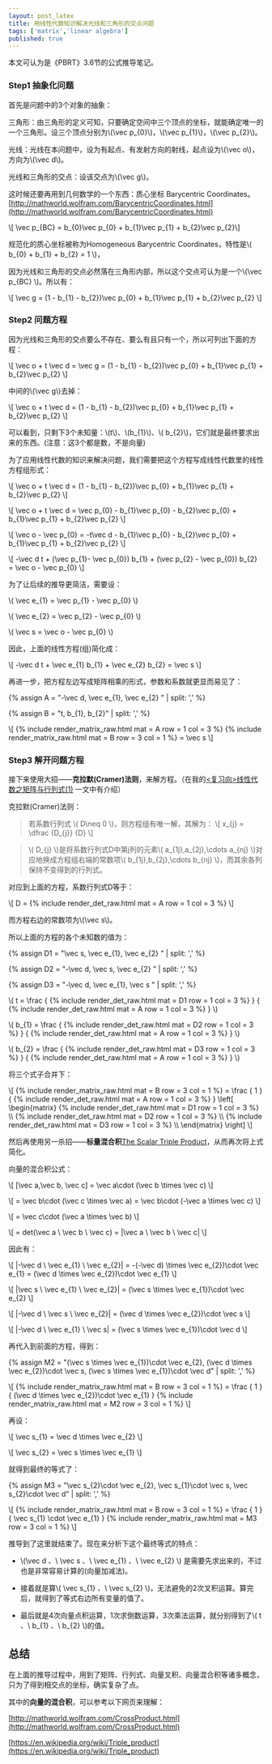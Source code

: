 ```yaml
---
layout: post_latex
title: 用线性代数知识解决光线和三角形的交点问题
tags: ['matrix','linear algebra']
published: true
---
```


本文可认为是《PBRT》3.6节的公式推导笔记。

<!--more-->

### Step1 抽象化问题

首先是问题中的3个对象的抽象：


三角形：由三角形的定义可知，只要确定空间中三个顶点的坐标，就能确定唯一的一个三角形。设三个顶点分别为\\(\\vec p\_\{0\}\\)，\\(\\vec p\_\{1\}\\)，\\(\\vec p\_\{2\}\\)。

光线：光线在本问题中，设为有起点、有发射方向的射线，起点设为\\(\\vec o\\)，方向为\\(\\vec d\\)。


光线和三角形的交点：设该交点为\\(\\vec g\\)。


这时候还要再用到几何数学的一个东西：质心坐标 Barycentric Coordinates。 [http://mathworld.wolfram.com/BarycentricCoordinates.html](http://mathworld.wolfram.com/BarycentricCoordinates.html)

\\[ \\vec p\_\{BC\} = b\_\{0\}\\vec p\_\{0\} + b\_\{1\}\\vec p\_\{1\} + b\_\{2\}\\vec p\_\{2\}\\]

规范化的质心坐标被称为Homogeneous  Barycentric Coordinates，特性是\\( b\_\{0\} +  b\_\{1\} + b\_\{2\} = 1 \\)，

因为光线和三角形的交点必然落在三角形内部，所以这个交点可认为是一个\\(\\vec p\_\{BC\} \\)。所以有：

\\[ \\vec g = (1 - b\_\{1\} - b\_\{2\})\\vec p\_\{0\} + b\_\{1\}\\vec p\_\{1\} + b\_\{2\}\\vec p\_\{2\} \\]


### Step2 问题方程

因为光线和三角形的交点要么不存在、要么有且只有一个，所以可列出下面的方程：

\\[ \\vec o + t \\vec d = \\vec g  = (1 - b\_\{1\} - b\_\{2\})\\vec p\_\{0\} + b\_\{1\}\\vec p\_\{1\} + b\_\{2\}\\vec p\_\{2\} \\]

中间的\\(\\vec g\\)去掉：

\\[ \\vec o + t \\vec d = (1 - b\_\{1\} - b\_\{2\})\\vec p\_\{0\} + b\_\{1\}\\vec p\_\{1\} + b\_\{2\}\\vec p\_\{2\} \\]

可以看到，只剩下3个未知量：\\(t\\)、\\(b\_\{1\}\\)、\\( b\_\{2\}\\)，它们就是最终要求出来的东西。(注意：这3个都是数，不是向量)

为了应用线性代数的知识来解决问题，我们需要把这个方程写成线性代数里的线性方程组形式：

\\[ \\vec o + t \\vec d = (1 - b\_\{1\} - b\_\{2\})\\vec p\_\{0\} + b\_\{1\}\\vec p\_\{1\} + b\_\{2\}\\vec p\_\{2\} \\]

\\[ \\vec o + t \\vec d = \\vec p\_\{0\} - b\_\{1\}\\vec p\_\{0\} - b\_\{2\}\\vec p\_\{0\} + b\_\{1\}\\vec p\_\{1\} + b\_\{2\}\\vec p\_\{2\} \\]

\\[ \\vec o - \\vec p\_\{0\} = -t\\vec d - b\_\{1\}\\vec p\_\{0\} - b\_\{2\}\\vec p\_\{0\} + b\_\{1\}\\vec p\_\{1\} + b\_\{2\}\\vec p\_\{2\} \\]

\\[ -\\vec d t + (\\vec p\_\{1\}- \\vec p\_\{0\}) b\_\{1\} + (\\vec p\_\{2\} - \\vec p\_\{0\}) b\_\{2\} = \\vec o - \\vec p\_\{0\} \\]

为了让后续的推导更简洁，需要设：

\\( \\vec e\_\{1\} = \\vec p\_\{1\} - \\vec p\_\{0\} \\)

\\( \\vec e\_\{2\} = \\vec p\_\{2\} - \\vec p\_\{0\} \\)

\\( \\vec s = \\vec o - \\vec p\_\{0\} \\)

因此，上面的线性方程(组)简化成：

\\[ -\\vec d t + \\vec e\_\{1\} b\_\{1\} + \\vec e\_\{2\} b\_\{2\} = \\vec s \\]

再进一步，把方程左边写成矩阵相乘的形式，参数和系数就更显而易见了：


{% assign A = "-\\vec d, \\vec e\_\{1\}, \\vec e\_\{2\} " | split: ',' %}

{% assign B = "t, b\_\{1\}, b\_\{2\}" | split: ',' %}

\\[ {% include render_matrix_raw.html mat = A row = 1 col = 3 %} {% include render_matrix_raw.html mat = B row = 3 col = 1 %} = \\vec s \\]

### Step3 解开问题方程

接下来使用大招——**克拉默(Cramer)法则**，来解方程。（在我的[<复习向>线性代数之矩阵与行列式(1)](http://www.qiujiawei.com/linear-algebra/) 一文中有介绍）

克拉默(Cramer)法则：

> 若系数行列式 \\( D\\neq 0 \\)，则方程组有唯一解，其解为：
\\[ x\_\{j\} = \\dfrac \{D\_\{j\}\} \{D\} \\]

> \\( D\_\{j\} \\)是将系数行列式D中第j列的元素\\( a\_\{1j\},a\_\{2j\},\cdots a\_\{nj\} \\)对应地换成方程组右端的常数项\\( b\_\{1j\},b\_\{2j\},\cdots b\_\{nj\} \\)，而其余各列保持不变得到的行列式。

对应到上面的方程，系数行列式D等于：

\\[ D = {% include render_det_raw.html mat = A row = 1 col = 3 %} \\]

而方程右边的常数项为\\(\\vec s\\)。


所以上面的方程的各个未知数的值为：

{% assign D1 = "\\vec s, \\vec e\_\{1\}, \\vec e\_\{2\} " | split: ',' %}

{% assign D2 = "-\\vec d, \\vec s, \\vec e\_\{2\} " | split: ',' %}

{% assign D3 = "-\\vec d, \\vec e\_\{1\}, \\vec s " | split: ',' %}

\\( t = \\frac \{ {% include render_det_raw.html mat = D1 row = 1 col = 3 %} \} \{ {% include render_det_raw.html mat = A row = 1 col = 3 %} \} \\)

\\( b\_\{1\} = \\frac \{ {% include render_det_raw.html mat = D2 row = 1 col = 3 %} \} \{ {% include render_det_raw.html mat = A row = 1 col = 3 %} \} \\)

\\( b\_\{2\} = \\frac \{ {% include render_det_raw.html mat = D3 row = 1 col = 3 %} \} \{ {% include render_det_raw.html mat = A row = 1 col = 3 %} \} \\)


将三个式子合并下：


\\[ {% include render_matrix_raw.html mat = B row = 3 col = 1 %} = \\frac \{ 1 \} \{ {% include render_det_raw.html mat = A row = 1 col = 3 %} \} \\left\[ \begin{matrix} {% include render_det_raw.html mat = D1 row = 1 col = 3 %}  \\\ {% include render_det_raw.html mat = D2 row = 1 col = 3 %}  \\\ {% include render_det_raw.html mat = D3 row = 1 col = 3 %}  \\\  \end{matrix} \\right\]    \\]

然后再使用另一杀招——**标量混合积**[The Scalar Triple Product](http://mathworld.wolfram.com/ScalarTripleProduct.html)，从而再次将上式简化。

向量的混合积公式：

\\[ [\\vec a,\\vec b, \\vec c] = \\vec a\\cdot (\\vec b \\times \\vec c) \\]

\\[ = \\vec b\\cdot (\\vec c \\times \\vec a) = \\vec b\\cdot (-\\vec a \\times \\vec c) \\]

\\[ = \\vec c\\cdot (\\vec a \\times \\vec b) \\]

\\[ = det(\\vec a \ \\vec b \ \\vec c) = |\\vec a \ \\vec b \ \\vec c| \\]

因此有：

\\[ |-\\vec d \ \\vec e\_\{1\} \ \\vec e\_\{2\}| = -(-\\vec d) \\times \\vec e\_\{2\})\\cdot \\vec e\_\{1\} = (\\vec d \\times \\vec e\_\{2\})\\cdot \\vec e\_\{1\} \\]

\\[ |\\vec s \ \\vec e\_\{1\} \ \\vec e\_\{2\}| = (\\vec s \\times \\vec e\_\{1\})\\cdot \\vec e\_\{2\} \\]

\\[ |-\\vec d \ \\vec s \ \\vec e\_\{2\}| = (\\vec d \\times \\vec e\_\{2\})\\cdot \\vec s \\]

\\[ |-\\vec d \ \\vec e\_\{1\} \ \\vec s| = (\\vec s \\times \\vec e\_\{1\})\\cdot \\vec d \\]

再代入到前面的方程，得到：

{% assign M2 = "(\\vec s \\times \\vec e\_\{1\})\\cdot \\vec e\_\{2\}, (\\vec d \\times \\vec e\_\{2\})\\cdot \\vec s, (\\vec s \\times \\vec e\_\{1\})\\cdot \\vec d" | split: ',' %}


\\[ {% include render_matrix_raw.html mat = B row = 3 col = 1 %} = \\frac \{ 1 \} \{ (\\vec d \\times \\vec e\_\{2\})\\cdot \\vec e\_\{1\} \} {% include render_matrix_raw.html mat = M2 row = 3 col = 1 %}  \\]

再设：

\\[ \\vec s\_\{1\} = \\vec d \\times \\vec e\_\{2\} \\]

\\[ \\vec s\_\{2\} = \\vec s \\times \\vec e\_\{1\} \\]

就得到最终的等式了：

{% assign M3 = "\\vec s\_\{2\}\\cdot \\vec e\_\{2\}, \\vec s\_\{1\}\\cdot \\vec s, \\vec s\_\{2\}\\cdot \\vec d" | split: ',' %}


\\[ {% include render_matrix_raw.html mat = B row = 3 col = 1 %} = \\frac \{ 1 \} \{ \\vec s\_\{1\} \\cdot \\vec e\_\{1\} \} {% include render_matrix_raw.html mat = M3 row = 3 col = 1 %}  \\]

推导到了这里就结束了。现在来分析下这个最终等式的特点：

- \\(\\vec d 、\  \\vec s 、\  \\vec e\_\{1\} 、\  \\vec e\_\{2\} \\) 是需要先求出来的，不过也是非常容易计算的(向量加减法)。

- 接着就是算\\( \\vec s\_\{1\} 、\   \\vec s\_\{2\} \\)，无法避免的2次叉积运算。算完后，就得到了等式右边所有变量的值了。

- 最后就是4次向量点积运算，1次求倒数运算，3次乘法运算，就分别得到了\\( t 、\ b\_\{1\} 、\ b\_\{2\} \\)的值。



## 总结

在上面的推导过程中，用到了矩阵、行列式、向量叉积、向量混合积等诸多概念，只为了得到相交点的坐标，确实复杂了点。

其中的**向量的混合积**，可以参考以下网页来理解：

[http://mathworld.wolfram.com/CrossProduct.html](http://mathworld.wolfram.com/CrossProduct.html)

[https://en.wikipedia.org/wiki/Triple_product](https://en.wikipedia.org/wiki/Triple_product)
